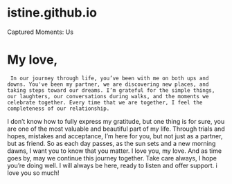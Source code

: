# istine.github.io
Captured Moments: Us


# My love, 

     In our journey through life, you’ve been with me on both ups and downs. You've been my partner, we are discovering new places, and taking steps toward our dreams. I’m grateful for the simple things, our laughters, our conversations during walks, and the moments we celebrate together. Every time that we are together, I feel the completeness of our relationship.

I don’t know how to fully express my gratitude, but one thing is for sure, you are one of the most valuable and beautiful part of my life. Through trials and hopes, mistakes and acceptance, I’m here for you, but not just as a partner, but as friend. So as each day passes, as the sun sets and a new morning dawns, I want you to know that you matter. I love you, my love. And as time goes by, may we continue this journey together. Take care always, I hope you’re doing well. I will always be here, ready to listen and offer support. i love you so much!
